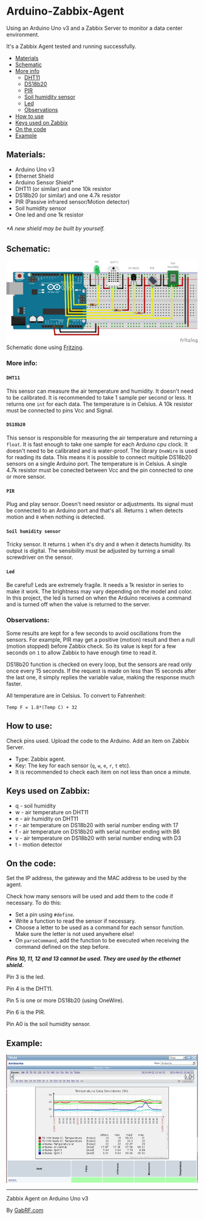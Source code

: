 # Arduino-Zabbix-Agent

Using an Arduino Uno v3 and a Zabbix Server to monitor a data center environment.

It's a Zabbix Agent tested and running successfully.

* [Materials](#materials)
* [Schematic](#schematic)
* [More info](#more-info)
  * [DHT11](#dht11)
  * [DS18b20](#ds18b20)
  * [PIR](#pir)
  * [Soil humidity sensor](#soil-humidity-sensor)
  * [Led](#led)
  * [Observations](#observation)
* [How to use](#how-to-use)
* [Keys used on Zabbix](#keys-used-on-zabbix)
* [On the code](#on-the-code)
* [Example](#example)



## Materials:

- Arduino Uno v3
- Ethernet Shield
- Arduino Sensor Shield*
- DHT11 (or similar) and one 10k resistor
- DS18b20 (or similar) and one 4.7k resistor
- PIR (Passive infrared sensor/Motion detector)
- Soil humidity sensor
- One led and one 1k resistor

###### *A new shield may be built by yourself.

## Schematic:
![Schematic](imgs/Sketch.png)
Schematic done using [Fritzing](http://www.fritzing.org).

### More info:

#### `DHT11`
This sensor can measure the air temperature and humidity. It doesn't need to be calibrated. It is recommended to take 1 sample per second or less. It returns one `int` for each data. The temperature is in Celsius. A 10k resistor must be connected to pins Vcc and Signal.

#### `DS18b20`
This sensor is responsible for measuring the air temperature and returning a `float`. It is fast enough to take one sample for each Arduino cpu clock. It doesn't need to be calibrated and is water-proof. The library `OneWire` is used for reading its data. This means it is possible to connect multiple DS18b20 sensors on a single Arduino port. The temperature is in Celsius. A single 4.7k resistor must be conected between Vcc and the pin connected to one or more sensor.

#### `PIR`
Plug and play sensor. Doesn't need resistor or adjustments. Its signal must be connected to an Arduino port and that's all. Returns `1` when detects motion and `0` when nothing is detected.

#### `Soil humidity sensor`
Tricky sensor. It returns `1` when it's dry and `0` when it detects humidity. Its output is digital. The sensibility must be adjusted by turning a small screwdriver on the sensor.

#### `Led`
Be careful! Leds are extremely fragile. It needs a 1k resistor in series to make it work. The brightness may vary depending on the model and color. In this project, the led is turned on when the Arduino receives a command and
is turned off when the value is returned to the server.

### Observations:
Some results are kept for a few seconds to avoid oscillations from the sensors. For example, PIR may get a positive (motion) result and then a null (motion stopped) before Zabbix check. So its value is kept for a few seconds on `1` to allow Zabbix to have enough time to read it.

DS18b20 function is checked on every loop, but the sensors are read only once every 15 seconds. If the request is made on less than 15 seconds after the last one, it simply replies the variable value, making the response much faster.

All temperature are in Celsius.
To convert to Fahrenheit:
```
Temp F = 1.8*(Temp C) + 32
```


## How to use:

Check pins used.
Upload the code to the Arduino.
Add an item on Zabbix Server.
 - Type: Zabbix agent.
 - Key: The key for each sensor (`q`, `w`, `e`, `r`, `t` etc).
 - It is recommended to check each item on not less than once a minute.

## Keys used on Zabbix:

* q - soil humidity
* w - air temperature on DHT11
* e - air humidity on DHT11
* r - air temperature on DS18b20 with serial number ending with 17
* f - air temperature on DS18b20 with serial number ending with B6
* v - air temperature on DS18b20 with serial number ending with D3
* t - motion detector

## On the code:

Set the IP address, the gateway and the MAC address to be used by the agent.

Check how many sensors will be used and add them to the code if necessary. To do this:
* Set a pin using `#define`.
* Write a function to read the sensor if necessary.
* Choose a letter to be used as a command for each sensor function. Make sure the letter is not used anywhere else!
* On `parseCommand`, add the function to be executed when receiving the command defined on the step before.

__*Pins 10, 11, 12 and 13 cannot be used. They are used by the ethernet shield*.__

Pin 3 is the led.

Pin 4 is the DHT11.

Pin 5 is one or more DS18b20 (using OneWire).

Pin 6 is the PIR.

Pin A0 is the soil humidity sensor.

## Example:

![Zabbix](imgs/GabuinoZabbix.png)

---
Zabbix Agent on Arduino Uno v3

By [GabRF.com](http://gabrf.com)
